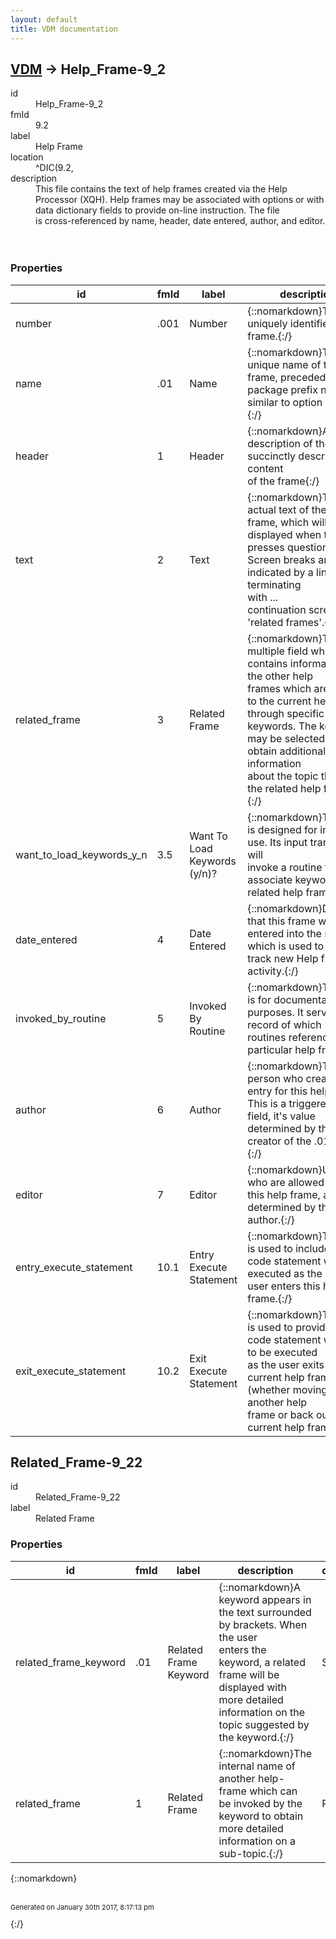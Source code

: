 ```yaml
---
layout: default
title: VDM documentation
---
```


## [VDM](TableOfContent.md) &#8594; Help_Frame-9_2 

<dl>
<dt>id</dt><dd>Help_Frame-9_2</dd>
<dt>fmId</dt><dd>9.2</dd>
<dt>label</dt><dd>Help Frame</dd>
<dt>location</dt><dd>^DIC(9.2,</dd>
<dt>description</dt><dd>This file contains the text of help frames created via the Help<br/>Processor (XQH).  Help frames may be associated with options or with<br/>data dictionary fields to provide on-line instruction.  The file<br/>is cross-referenced by name, header, date entered, author, and editor.<br/><br/><br/></dd>
</dl>

### Properties

| id | fmId | label | description | datatype | location | attributes | range | 
| --- | --- | --- | --- | --- | --- | --- | --- | 
| number | .001 | Number | {::nomarkdown}This field uniquely identifies a help frame.{:/} | IEN |  |  |  | 
| name | .01 | Name | {::nomarkdown}The unique name of the frame, preceded with the package prefix name,<br/>similar to option names.{:/} | STRING |  | REQUIRED, INDEXED |  | 
| header | 1 | Header | {::nomarkdown}A short description of the frame, succinctly describing the content<br/>of the frame{:/} | STRING |  |  |  | 
| text | 2 | Text | {::nomarkdown}The actual text of the help frame, which will be displayed when the user<br/>presses question mark.  Screen breaks are indicated by a line terminating<br/>with \..\.<br/>continuation screens, or 'related frames'.{:/} | STRING |  |  |  | 
| related_frame | 3 | Related Frame | {::nomarkdown}This is a multiple field which contains information on the other help<br/>frames which are related to the current help frame through specific<br/>keywords.  The keywords may be selected to obtain additional information<br/>about the topic through the related help frame(s).{:/} | [OBJECT] |  |  | [Related_Frame-9_22](#Related_Frame-9_22)  | 
| want_to_load_keywords_y_n | 3.5 | Want To Load Keywords (y/n)? | {::nomarkdown}This field is designed for internal use.  Its input transform will<br/>invoke a routine to associate keywords with related help frames.{:/} | STRING |  |  |  | 
| date_entered | 4 | Date Entered | {::nomarkdown}Date/time that this frame was entered into the system, which is used to <br/>track new Help frame activity.{:/} | DATE-TIME |  | INDEXED |  | 
| invoked_by_routine | 5 | Invoked By Routine | {::nomarkdown}This field is for documentation purposes.  It serves as a record of which<br/>routines reference a particular help frame.{:/} | [STRING] |  |  |  | 
| author | 6 | Author | {::nomarkdown}The person who created the entry for this help frame.  This is a triggered<br/>field, it's value determined by the creator of the .01 entry.{:/} | POINTER |  | INDEXED | [New_Person-200](New_Person-200.md) | 
| editor | 7 | Editor | {::nomarkdown}Users who are allowed to edit this help frame, as determined by the author.{:/} | [POINTER] |  |  | {id:New_Person-200} | 
| entry_execute_statement | 10.1 | Entry Execute Statement | {::nomarkdown}This field is used to include an M code statement which is executed as the<br/>user enters this help frame.{:/} | STRING |  |  |  | 
| exit_execute_statement | 10.2 | Exit Execute Statement | {::nomarkdown}This field is used to provide an M code statement which is to be executed<br/>as the user exits the current help frame (whether moving into another help<br/>frame or back out of the current help frame).{:/} | STRING |  |  |  | 

## <a name="Related_Frame-9_22"></a>Related_Frame-9_22 

<dl>
<dt>id</dt><dd>Related_Frame-9_22</dd>
<dt>label</dt><dd>Related Frame</dd>
</dl>

### Properties

| id | fmId | label | description | datatype | location | attributes | range | 
| --- | --- | --- | --- | --- | --- | --- | --- | 
| related_frame_keyword | .01 | Related Frame Keyword | {::nomarkdown}A keyword appears in the text surrounded by brackets.  When the user<br/>enters the keyword, a related frame will be displayed with more detailed<br/>information on the topic suggested by the keyword.{:/} | STRING |  | REQUIRED, INDEXED |  | 
| related_frame | 1 | Related Frame | {::nomarkdown}The internal name of another help-frame which can be invoked by the<br/>keyword to obtain more detailed information on a sub-topic.{:/} | POINTER |  | INDEXED | Help_Frame-9_2 | 

{::nomarkdown} <br/><br/><p style="font-size: 11px">Generated on January 30th 2017, 8:17:13 pm</p>{:/}